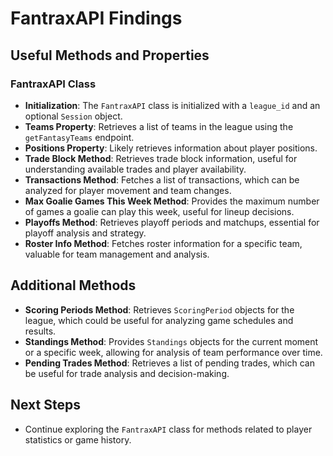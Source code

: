 # FantraxAPI Findings

## Useful Methods and Properties

### FantraxAPI Class

- **Initialization**: The `FantraxAPI` class is initialized with a `league_id` and an optional `Session` object.
- **Teams Property**: Retrieves a list of teams in the league using the `getFantasyTeams` endpoint.
- **Positions Property**: Likely retrieves information about player positions.
- **Trade Block Method**: Retrieves trade block information, useful for understanding available trades and player availability.
- **Transactions Method**: Fetches a list of transactions, which can be analyzed for player movement and team changes.
- **Max Goalie Games This Week Method**: Provides the maximum number of games a goalie can play this week, useful for lineup decisions.
- **Playoffs Method**: Retrieves playoff periods and matchups, essential for playoff analysis and strategy.
- **Roster Info Method**: Fetches roster information for a specific team, valuable for team management and analysis.

## Additional Methods

- **Scoring Periods Method**: Retrieves `ScoringPeriod` objects for the league, which could be useful for analyzing game schedules and results.
- **Standings Method**: Provides `Standings` objects for the current moment or a specific week, allowing for analysis of team performance over time.
- **Pending Trades Method**: Retrieves a list of pending trades, which can be useful for trade analysis and decision-making.

## Next Steps
- Continue exploring the `FantraxAPI` class for methods related to player statistics or game history.
